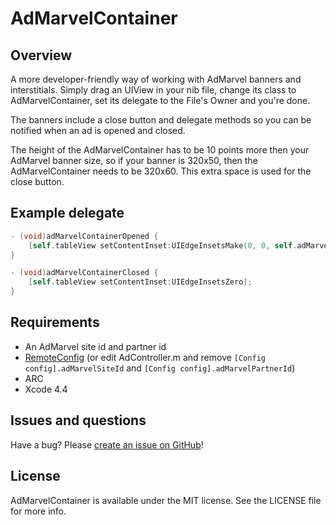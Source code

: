 # AdMarvelContainer

## Overview
A more developer-friendly way of working with AdMarvel banners and interstitials. Simply drag an UIView in your nib file, change its class to AdMarvelContainer, set its delegate to the File's Owner and you're done.

The banners include a close button and delegate methods so you can be notified when an ad is opened and closed.

The height of the AdMarvelContainer has to be 10 points more then your AdMarvel banner size, so if your banner is 320x50, then the AdMarvelContainer needs to be 320x60. This extra space is used for the close button.

## Example delegate
```objective-c
- (void)adMarvelContainerOpened {
	[self.tableView setContentInset:UIEdgeInsetsMake(0, 0, self.adMarvelContainer.adHeight, 0)];
}

- (void)adMarvelContainerClosed {
    [self.tableView setContentInset:UIEdgeInsetsZero];
}
```

## Requirements
* An AdMarvel site id and partner id
* [RemoteConfig](https://github.com/gangverk/RemoteConfig) (or edit AdController.m and remove `[Config config].adMarvelSiteId` and `[Config config].adMarvelPartnerId`)
* ARC
* Xcode 4.4

## Issues and questions
Have a bug? Please [create an issue on GitHub](https://github.com/gangverk/AdMarvelContainer/issues)!

## License
AdMarvelContainer is available under the MIT license. See the LICENSE file for more info.